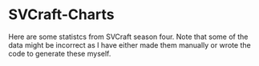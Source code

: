 # SVCraft-Charts

Here are some statistcs from SVCraft season four. Note that some of the data might be incorrect as I have either made them manually or wrote the code to generate these myself.